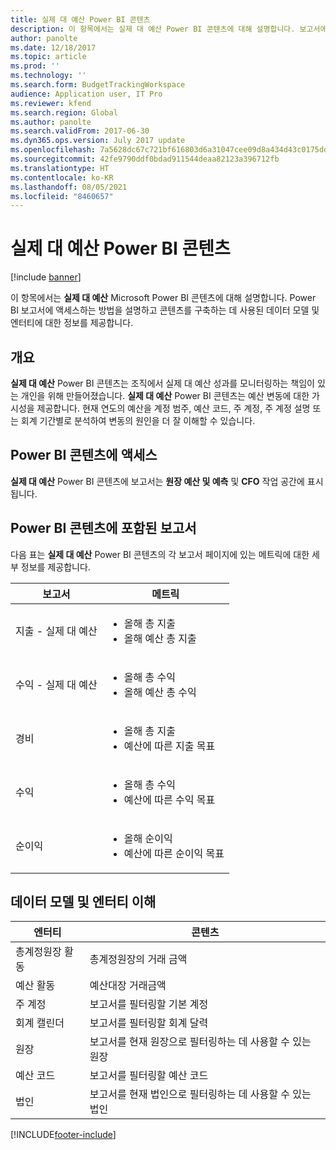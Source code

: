 ```yaml
---
title: 실제 대 예산 Power BI 콘텐츠
description: 이 항목에서는 실제 대 예산 Power BI 콘텐츠에 대해 설명합니다. 보고서에 액세스하는 방법을 설명하고 데이터 모델에 대한 정보를 제공합니다.
author: panolte
ms.date: 12/18/2017
ms.topic: article
ms.prod: ''
ms.technology: ''
ms.search.form: BudgetTrackingWorkspace
audience: Application user, IT Pro
ms.reviewer: kfend
ms.search.region: Global
ms.author: panolte
ms.search.validFrom: 2017-06-30
ms.dyn365.ops.version: July 2017 update
ms.openlocfilehash: 7a5628dc67c721bf616803d6a31047cee09d8a434d43c0175dd8639815b7c9a6
ms.sourcegitcommit: 42fe9790ddf0bdad911544deaa82123a396712fb
ms.translationtype: HT
ms.contentlocale: ko-KR
ms.lasthandoff: 08/05/2021
ms.locfileid: "8460657"
---
```

# <a name="actual-vs-budget-power-bi-content"></a>실제 대 예산 Power BI 콘텐츠

[!include [banner](../includes/banner.md)]

이 항목에서는 **실제 대 예산** Microsoft Power BI 콘텐츠에 대해 설명합니다. Power BI 보고서에 액세스하는 방법을 설명하고 콘텐츠를 구축하는 데 사용된 데이터 모델 및 엔터티에 대한 정보를 제공합니다.

## <a name="overview"></a>개요

**실제 대 예산** Power BI 콘텐츠는 조직에서 실제 대 예산 성과를 모니터링하는 책임이 있는 개인을 위해 만들어졌습니다. **실제 대 예산** Power BI 콘텐츠는 예산 변동에 대한 가시성을 제공합니다. 현재 연도의 예산을 계정 범주, 예산 코드, 주 계정, 주 계정 설명 또는 회계 기간별로 분석하여 변동의 원인을 더 잘 이해할 수 있습니다.

## <a name="accessing-the-power-bi-content"></a>Power BI 콘텐츠에 액세스
**실제 대 예산** Power BI 콘텐츠에 보고서는 **원장 예산 및 예측** 및 **CFO** 작업 공간에 표시됩니다.

## <a name="reports-that-are-included-in-the-power-bi-content"></a>Power BI 콘텐츠에 포함된 보고서
다음 표는 **실제 대 예산** Power BI 콘텐츠의 각 보고서 페이지에 있는 메트릭에 대한 세부 정보를 제공합니다.

| 보고서                      | 메트릭                                                                             |
|-----------------------------|-------------------------------------------------------------------------------------|
| 지출 - 실제 대 예산 | <ul><li>올해 총 지출</li><li>올해 예산 총 지출</li></ul>  |
| 수익 - 실제 대 예산  | <ul><li>올해 총 수익</li><li>올해 예산 총 수익</li><ul>     |
| 경비                     | <ul><li>올해 총 지출</li><li>예산에 따른 지출 목표</li><ul> |
| 수익                     | <ul><li>올해 총 수익</li><li>예산에 따른 수익 목표</li><ul>   |
| 순이익                  | <ul><li>올해 순이익</li><li>예산에 따른 순이익 목표</li><ul>   |

## <a name="understanding-the-data-model-and-entities"></a>데이터 모델 및 엔터티 이해

| 엔터티                    | 콘텐츠                                                                         |
|---------------------------|----------------------------------------------------------------------------------|
| 총계정원장 활동 | 총계정원장의 거래 금액                                       |
| 예산 활동         | 예산대장 거래금액                                      |
| 주 계정             | 보고서를 필터링할 기본 계정                                               |
| 회계 캘린더          | 보고서를 필터링할 회계 달력                                            |
| 원장                   | 보고서를 현재 원장으로 필터링하는 데 사용할 수 있는 원장              |
| 예산 코드              | 보고서를 필터링할 예산 코드                                                |
| 법인            | 보고서를 현재 법인으로 필터링하는 데 사용할 수 있는 법인 |


[!INCLUDE[footer-include](../../../includes/footer-banner.md)]